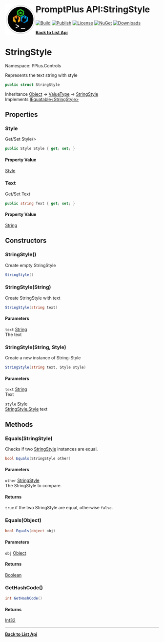 # <img align="left" width="100" height="100" src="../images/icon.png">PromptPlus API:StringStyle 

[![Build](https://github.com/FRACerqueira/PromptPlus/workflows/Build/badge.svg)](https://github.com/FRACerqueira/PromptPlus/actions/workflows/build.yml)
[![Publish](https://github.com/FRACerqueira/PromptPlus/actions/workflows/publish.yml/badge.svg)](https://github.com/FRACerqueira/PromptPlus/actions/workflows/publish.yml)
[![License](https://img.shields.io/badge/License-MIT-yellow.svg)](https://github.com/FRACerqueira/PromptPlus/blob/master/LICENSE)
[![NuGet](https://img.shields.io/nuget/v/PromptPlus)](https://www.nuget.org/packages/PromptPlus/)
[![Downloads](https://img.shields.io/nuget/dt/PromptPlus)](https://www.nuget.org/packages/PromptPlus/)

[**Back to List Api**](./apis.md)

# StringStyle

Namespace: PPlus.Controls

Represents the text string with style

```csharp
public struct StringStyle
```

Inheritance [Object](https://docs.microsoft.com/en-us/dotnet/api/system.object) → [ValueType](https://docs.microsoft.com/en-us/dotnet/api/system.valuetype) → [StringStyle](./pplus.controls.stringstyle.md)<br>
Implements [IEquatable&lt;StringStyle&gt;](https://docs.microsoft.com/en-us/dotnet/api/system.iequatable-1)

## Properties

### <a id="properties-style"/>**Style**

Get/Set Style/&gt;

```csharp
public Style Style { get; set; }
```

#### Property Value

[Style](./pplus.style.md)<br>

### <a id="properties-text"/>**Text**

Get/Set Text

```csharp
public string Text { get; set; }
```

#### Property Value

[String](https://docs.microsoft.com/en-us/dotnet/api/system.string)<br>

## Constructors

### <a id="constructors-.ctor"/>**StringStyle()**

Create empty StringStyle

```csharp
StringStyle()
```

### <a id="constructors-.ctor"/>**StringStyle(String)**

Create StringStyle with text

```csharp
StringStyle(string text)
```

#### Parameters

`text` [String](https://docs.microsoft.com/en-us/dotnet/api/system.string)<br>
The text

### <a id="constructors-.ctor"/>**StringStyle(String, Style)**

Create a new instance of String-Style

```csharp
StringStyle(string text, Style style)
```

#### Parameters

`text` [String](https://docs.microsoft.com/en-us/dotnet/api/system.string)<br>
Text

`style` [Style](./pplus.style.md)<br>
[StringStyle.Style](./pplus.controls.stringstyle.md#style) text

## Methods

### <a id="methods-equals"/>**Equals(StringStyle)**

Checks if two [StringStyle](./pplus.controls.stringstyle.md) instances are equal.

```csharp
bool Equals(StringStyle other)
```

#### Parameters

`other` [StringStyle](./pplus.controls.stringstyle.md)<br>
The StringStyle to compare.

#### Returns

`true` if the two StringStyle are equal, otherwise `false`.

### <a id="methods-equals"/>**Equals(Object)**

```csharp
bool Equals(object obj)
```

#### Parameters

`obj` [Object](https://docs.microsoft.com/en-us/dotnet/api/system.object)<br>

#### Returns

[Boolean](https://docs.microsoft.com/en-us/dotnet/api/system.boolean)

### <a id="methods-gethashcode"/>**GetHashCode()**

```csharp
int GetHashCode()
```

#### Returns

[Int32](https://docs.microsoft.com/en-us/dotnet/api/system.int32)


- - -
[**Back to List Api**](./apis.md)
